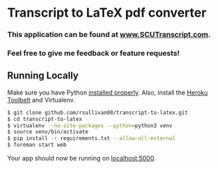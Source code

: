 # Transcript to LaTeX pdf converter 

### This application can be found at www.SCUTranscript.com.

### Feel free to give me feedback or feature requests!

## Running Locally

Make sure you have Python [installed properly](http://install.python-guide.org). Also, install the [Heroku Toolbelt](https://toolbelt.heroku.com/) and Virtualenv.

```sh
$ git clone github.com/rsullivan00/transcript-to-latex.git
$ cd transcript-to-latex
$ virtualenv --no-site-packages --python=python3 venv
$ source venv/bin/activate
$ pip install -r requirements.txt --allow-all-external
$ foreman start web
```

Your app should now be running on [localhost:5000](http://localhost:5000/).


